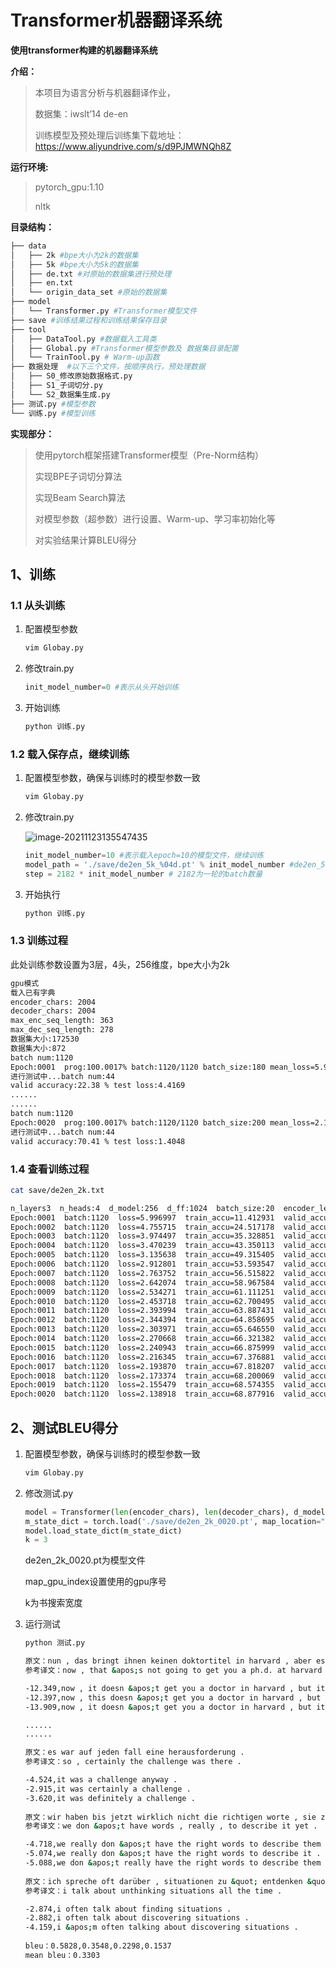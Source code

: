 # Transformer机器翻译系统

**使用transformer构建的机器翻译系统**

**介绍：**

> 本项目为语言分析与机器翻译作业，
>
> 数据集：iwslt’14 de-en
>
> 训练模型及预处理后训练集下载地址：https://www.aliyundrive.com/s/d9PJMWNQh8Z

**运行环境:**

> pytorch_gpu:1.10
>
> nltk

**目录结构：**

```sh
├── data 
│   ├── 2k #bpe大小为2k的数据集
│   ├── 5k #bpe大小为5k的数据集
│   ├── de.txt #对原始的数据集进行预处理
│   ├── en.txt
│   └── origin_data_set #原始的数据集
├── model
│   └── Transformer.py #Transformer模型文件
├── save #训练结果过程和训练结果保存目录
├── tool
│   ├── DataTool.py #数据载入工具类
│   ├── Global.py #Transformer模型参数及 数据集目录配置
│   └── TrainTool.py # Warm-up函数
├── 数据处理  #以下三个文件，按顺序执行，预处理数据
│   ├── S0_修改原始数据格式.py
│   ├── S1_子词切分.py
│   └── S2_数据集生成.py
├── 测试.py #模型参数
└── 训练.py #模型训练
```

**实现部分：**

>使用pytorch框架搭建Transformer模型（Pre-Norm结构）
>
>实现BPE子词切分算法
>
>实现Beam Search算法
>
>对模型参数（超参数）进行设置、Warm-up、学习率初始化等
>
>对实验结果计算BLEU得分

## 1、训练

### 1.1 从头训练

1. 配置模型参数

   ```sh
   vim Globay.py
   ```

2. 修改train.py

   ```python
   init_model_number=0 #表示从头开始训练
   ```

3. 开始训练

   ```sh
   python 训练.py
   ```

### 1.2 载入保存点，继续训练

1. 配置模型参数，确保与训练时的模型参数一致

   ```sh
   vim Globay.py
   ```

2. 修改train.py

   ![image-20211123135547435](https://i.loli.net/2021/11/23/CbzYcq1gQXyT6o7.png)

   ```python
   init_model_number=10 #表示载入epoch=10的模型文件，继续训练
   model_path = './save/de2en_5k_%04d.pt' % init_model_number #de2en_5k为模型名
   step = 2182 * init_model_number # 2182为一轮的batch数量
   ```

3. 开始执行

   ```sh
   python 训练.py
   ```

### 1.3 训练过程

此处训练参数设置为3层，4头，256维度，bpe大小为2k

```sh
gpu模式
载入已有字典
encoder_chars: 2004
decoder_chars: 2004
max_enc_seq_length: 363
max_dec_seq_length: 278
数据集大小:172530
数据集大小:872
batch num:1120
Epoch:0001  prog:100.0017% batch:1120/1120 batch_size:180 mean_loss=5.996997 mean_accu=11.41% lr=0.000098
进行测试中...batch num:44
valid accuracy:22.38 % test loss:4.4169
......
......
batch num:1120
Epoch:0020  prog:100.0017% batch:1120/1120 batch_size:200 mean_loss=2.138918 mean_accu=68.88% lr=0.000418
进行测试中...batch num:44
valid accuracy:70.41 % test loss:1.4048
```



### 1.4 查看训练过程

```sh
cat save/de2en_2k.txt

n_layers3  n_heads:4  d_model:256  d_ff:1024  batch_size:20  encoder_len:363  decoder_len:278
Epoch:0001  batch:1120  loss=5.996997  train_accu=11.412931  valid_accu=22.383728  lr=0.000098
Epoch:0002  batch:1120  loss=4.755715  train_accu=24.517178  valid_accu=36.618428  lr=0.000196
Epoch:0003  batch:1120  loss=3.974497  train_accu=35.328851  valid_accu=45.392770  lr=0.000293
Epoch:0004  batch:1120  loss=3.470239  train_accu=43.350113  valid_accu=52.148458  lr=0.000391
Epoch:0005  batch:1120  loss=3.135638  train_accu=49.315405  valid_accu=56.918749  lr=0.000489
Epoch:0006  batch:1120  loss=2.912801  train_accu=53.593547  valid_accu=59.448717  lr=0.000587
Epoch:0007  batch:1120  loss=2.763752  train_accu=56.515822  valid_accu=62.279953  lr=0.000685
Epoch:0008  batch:1120  loss=2.642074  train_accu=58.967584  valid_accu=63.859193  lr=0.000660
Epoch:0009  batch:1120  loss=2.534271  train_accu=61.111251  valid_accu=65.178845  lr=0.000623
Epoch:0010  batch:1120  loss=2.453718  train_accu=62.700495  valid_accu=66.578826  lr=0.000591
Epoch:0011  batch:1120  loss=2.393994  train_accu=63.887431  valid_accu=67.546647  lr=0.000563
Epoch:0012  batch:1120  loss=2.344394  train_accu=64.858695  valid_accu=67.881313  lr=0.000539
Epoch:0013  batch:1120  loss=2.303971  train_accu=65.646550  valid_accu=68.559155  lr=0.000518
Epoch:0014  batch:1120  loss=2.270668  train_accu=66.321382  valid_accu=68.881203  lr=0.000499
Epoch:0015  batch:1120  loss=2.240943  train_accu=66.875999  valid_accu=69.428752  lr=0.000482
Epoch:0016  batch:1120  loss=2.216345  train_accu=67.376881  valid_accu=69.645483  lr=0.000467
Epoch:0017  batch:1120  loss=2.193870  train_accu=67.818207  valid_accu=69.951239  lr=0.000453
Epoch:0018  batch:1120  loss=2.173374  train_accu=68.200069  valid_accu=70.102368  lr=0.000440
Epoch:0019  batch:1120  loss=2.155479  train_accu=68.574355  valid_accu=70.356942  lr=0.000428
Epoch:0020  batch:1120  loss=2.138918  train_accu=68.877916  valid_accu=70.409328  lr=0.000418
```

## 2、测试BLEU得分

1. 配置模型参数，确保与训练时的模型参数一致

   ```sh
   vim Globay.py
   ```

2. 修改测试.py

   ```python
   model = Transformer(len(encoder_chars), len(decoder_chars), d_model, d_ff, num_layers, num_heads, device, 0, 0, 0.1)
   m_state_dict = torch.load('./save/de2en_2k_0020.pt', map_location="cuda:{}".format(map_gpu_index))
   model.load_state_dict(m_state_dict)
   k = 3
   ```

   de2en_2k_0020.pt为模型文件

   map_gpu_index设置使用的gpu序号

   k为书搜索宽度

3. 运行测试

   ```sh
   python 测试.py
   
   原文：nun , das bringt ihnen keinen doktortitel in harvard , aber es ist viel interessanter als stamina zu zählen . 
   参考译文：now , that &apos;s not going to get you a ph.d. at harvard , but it &apos;s a lot more interesting than counting stamens . 
   
   -12.349,now , it doesn &apos;t get you a doctor in harvard , but it &apos;s much more interesting to count than stamina . 
   -12.397,now , this doesn &apos;t get you a doctor in harvard , but it &apos;s much more interesting to count than stamina . 
   -13.909,now , it doesn &apos;t get you a doctor in harvard , but it &apos;s much more interesting to count as a stamina . 
   
   ......
   ......
   
   原文：es war auf jeden fall eine herausforderung . 
   参考译文：so , certainly the challenge was there . 
   
   -4.524,it was a challenge anyway . 
   -2.915,it was certainly a challenge . 
   -3.620,it was definitely a challenge . 
    
   原文：wir haben bis jetzt wirklich nicht die richtigen worte , sie zu beschreiben . 
   参考译文：we don &apos;t have words , really , to describe it yet . 
   
   -4.718,we really don &apos;t have the right words to describe them . 
   -5.074,we really don &apos;t have the right words to describe it . 
   -5.088,we don &apos;t really have the right words to describe them . 
    
   原文：ich spreche oft darüber , situationen zu &quot; entdenken &quot; . 
   参考译文：i talk about unthinking situations all the time . 
   
   -2.874,i often talk about finding situations . 
   -2.882,i often talk about discovering situations . 
   -4.159,i &apos;m often talking about discovering situations . 
    
   bleu：0.5828,0.3548,0.2298,0.1537
   mean bleu：0.3303
   ```
   

